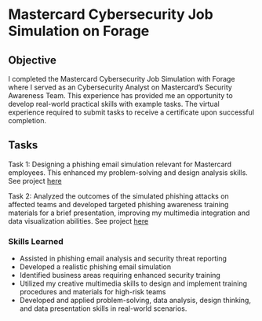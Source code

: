 # Mastercard Cybersecurity Job Simulation on Forage

## Objective

I completed the Mastercard Cybersecurity Job Simulation with Forage where I served as an Cybersecurity Analyst on Mastercard’s Security Awareness Team. This experience has provided me an opportunity to develop real-world practical skills with example tasks.
The virtual experience required to submit tasks to receive a certificate upon successful completion.

## Tasks

Task 1: Designing a phishing email simulation relevant for Mastercard employees. This enhanced my problem-solving and design analysis skills. See project [here](https://docs.google.com/document/d/1yXxJdR__A9g8gV35pC5jrvTwtymADIN6AbDY2Lz60i4/edit?usp=sharing)

Task 2: Analyzed the outcomes of the simulated phishing attacks on affected teams and developed targeted phishing awareness training materials for a brief presentation, improving my multimedia integration and data visualization abilities.
See project [here](https://docs.google.com/presentation/d/1Lxhe8v2XS1NUHiCKaT6sBxz8hZDivrzT/edit?usp=sharing&ouid=116159945119704749968&rtpof=true&sd=true)

### Skills Learned

- Assisted in phishing email analysis and security threat reporting
- Developed a realistic phishing email simulation
- Identified business areas requiring enhanced security training
- Utilized my creative multimedia skills to design and implement training procedures and materials for high-risk teams
- Developed and applied problem-solving, data analysis, design thinking, and data presentation skills in real-world scenarios.


